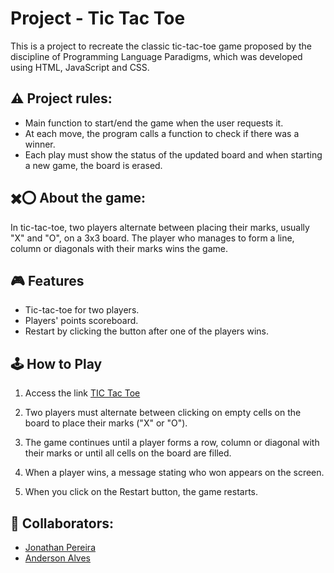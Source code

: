 # Project - Tic Tac Toe

This is a project to recreate the classic tic-tac-toe game proposed by the discipline of Programming Language Paradigms, which was developed using HTML, JavaScript and CSS.

  ## ⚠️ Project rules:
 - Main function to start/end the game when the user requests it.
 - At each move, the program calls a function to check if there was a winner.
 - Each play must show the status of the updated board and when starting a new game, the board is erased.

## ✖️⭕ About the game:
In tic-tac-toe, two players alternate between placing their marks, usually "X" and "O", on a 3x3 board. The player who manages to form a line, column or diagonals with their marks wins the game.

## 🎮 Features

- Tic-tac-toe for two players.
- Players' points scoreboard.
- Restart by clicking the button after one of the players wins.

## 🕹️ How to Play
1. Access the link [TIC Tac Toe](https://jonathanspereira.github.io/projeto-jogo-da-velha/)

2. Two players must alternate between clicking on empty cells on the board to place their marks ("X" or "O").

3. The game continues until a player forms a row, column or diagonal with their marks or until all cells on the board are filled.

4. When a player wins, a message stating who won appears on the screen.

5. When you click on the Restart button, the game restarts.

## 🤝 Collaborators:
- [Jonathan Pereira]()
- [Anderson Alves]()
